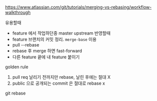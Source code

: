 https://www.atlassian.com/git/tutorials/merging-vs-rebasing/workflow-walkthrough

유용할때

- feature 에서 작업하던중 master upstream 반영할때
- feature 브랜치의 커밋 정리. `merge-base` 이용
- pull --rebase
- rebase 후 merge 하면 fast-forward
- 다른 feature 끝에 내 feature 붙이기

golden rule

1. pull req 날리기 전까지만 rebase, 날린 후에는 절대 X
2. public 으로 공개되는 commit 은 절대로 rebase x

git rebase <base-commit> <current branch>
